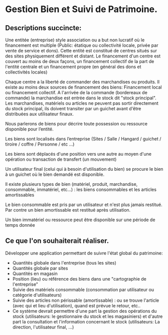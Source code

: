 # Gestion Bien et Suivi de Patrimoine.

## Descriptions succincte:

Une entitée (entreprise) style association ou a but non lucratif où le financement est multiple (Public: étatique ou collectivité locale, privée par vente de service et dons). Cette entité est constitué de centres situés sur des sites physiquement différent et distant. Le financement d'un centre est couvert au moins de deux façons, un financement collectif de la part de l'entité centrale et un financement propre (en général des dons et collectivités locales)

Chaque centre a la liberté de commander des marchandises ou produits. Il existe au moins deux sources de financement des biens: Financement local ou financement collectif. A l'arrivée de la commande (bordereaux de commande) la marchandise est entrée dans le stock dit "stock principal". Les marchandises, matériels ou articles ne peuvent pas sortir directement du stock principal, ils doivent transiter par un guichet avant d'être distribuées aux utilisateur finaux.

Nous parlerons de biens pour décrire toute possession ou ressource disponible pour l’entité.

Les biens sont localisés dans l’entreprise (Sites / Salle / Hangard / guichet / tiroire / coffre / Personne / etc ...)

Les biens sont déplacés d'une position vers une autre  au moyen d'une opération ou transaction de transfert (un mouvement)

Un utilisateur final (celui qui à besoin d'utilisation du bien) se procure le bien à un guichet où le bien demandé est disponible.

Il existe plusieurs types de bien (matériel, produit, marchandise, consommable, immatériel, etc...) :  les biens consommables et les articles amortissables

Le bien consommable est pris par un utilisateur et n'est plus jamais restitué. Par contre un bien amortissable est restitué après utilisation.

Un bien immatériel ou ressource peut être disponible sur une période de temps donnée

## Ce que l'on souhaiterait réaliser.

Développer une application permettant de suivre l'état global du patrimoine: 

* Quantités globale dans l'entreprise (tous les sites)
* Quantités globale par sites
* Quantités en magasin
* Position (lieu) ou référence des biens dans une "cartographie de l'entreprise"
* Suivie des matériels consommable (consommation par utilisateur ou catégorie d'utilisateurs)
* Suivie des articles non périssable (amortissable) : ou se trouve l'article (avec qui et lieu d'utilisation), quand est prévue le retour, etc..
* Ce système devrait permettre d'une part la gestion des opérations du stock (utilisateurs: le gestionnaire du stock et les magasiniers) et d'autre part la consultation et l'information concernant le stock (utilisateurs: La direction, l'utilisateur final, ...)
